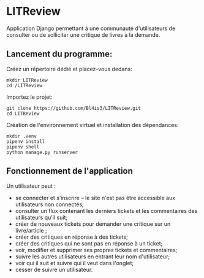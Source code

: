 # LITReview 

Application Django permettant à une communauté d'utilisateurs de consulter ou de solliciter une critique de livres à la demande.

## Lancement du programme:

Créez un répertoire dédié et placez-vous dedans:

```
mkdir LITReview
cd /LITReview
```

Importez le projet:

```
git clone https://github.com/Bl4is3/LITReview.git
cd LITReview
```

Création de l'environnement virtuel et installation des dépendances:

```
mkdir .venv
pipenv install
pipenv shell
python manage.py runserver

```

## Fonctionnement de l'application


Un utilisateur peut :
* se connecter et s’inscrire – le site n'est pas être accessible aux utilisateurs non connectés;
* consulter un flux contenant les derniers tickets et les commentaires des utilisateurs qu'il suit; 
* créer de nouveaux tickets pour demander une critique sur un livre/article ;
* créer des critiques en réponse à des tickets;
* créer des critiques qui ne sont pas en réponse à un ticket;
* voir, modifier et supprimer ses propres tickets et commentaires; 
* suivre les autres utilisateurs en entrant leur nom d'utilisateur;
* voir qui il suit et suivre qui il veut dans l'onglet;
* cesser de suivre un utilisateur. 